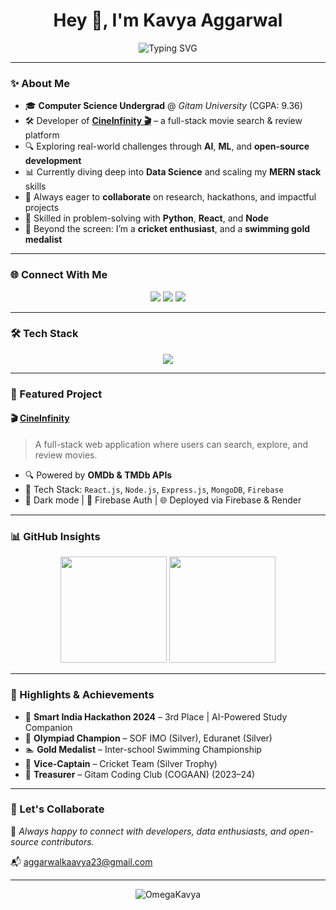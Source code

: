 <h1 align="center">Hey 👋, I'm Kavya Aggarwal</h1>
<!-- <h3 align="center">💻 MERN Stack Developer | 🎯 AI Explorer | 🛠️ Creative Coder | 🧠 Lifelong Learner</h3> -->

<p align="center">
  <img src="https://readme-typing-svg.demolab.com?font=Fira+Code&weight=600&size=22&pause=1000&color=F78C6C&center=true&vCenter=true&width=600&lines=Full-Stack+Developer+%7C+React%2C+Node%2C+MongoDB;ML+%26+Data+Science+Explorer;Tech+Enthusiast+%7C+Cricket+Lover;Lifelong+Learner+%7C+Growth+Mindset" alt="Typing SVG" />
</p>

---

### ✨ About Me

- 🎓 **Computer Science Undergrad** @ *Gitam University* (CGPA: 9.36)
- 🛠️ Developer of **[CineInfinity 🎬](https://movie-e78c5.web.app)** – a full-stack movie search & review platform
- 🔍 Exploring real-world challenges through **AI**, **ML**, and **open-source development**
- 📊 Currently diving deep into **Data Science** and scaling my **MERN stack** skills
- 🤝 Always eager to **collaborate** on research, hackathons, and impactful projects
- 🎯 Skilled in problem-solving with **Python**, **React**, and **Node**
- 🎵 Beyond the screen: I’m a **cricket enthusiast**, and a **swimming gold medalist**

---

### 🌐 Connect With Me

<p align="center">
  <a href="mailto:aggarwalkaavya23@gmail.com"><img src="https://img.shields.io/badge/Gmail-D14836?style=for-the-badge&logo=gmail&logoColor=white"></a>
  <a href="https://www.linkedin.com/in/aggarwalkavya/"><img src="https://img.shields.io/badge/LinkedIn-0077B5?style=for-the-badge&logo=linkedin&logoColor=white"></a>
  <a href="https://leetcode.com/u/OmegaKavya/"><img src="https://img.shields.io/badge/LeetCode-FFA116?style=for-the-badge&logo=leetcode&logoColor=black"></a>
</p>

---

### 🛠️ Tech Stack

<p align="center">
  <img src="https://skillicons.dev/icons?i=html,css,js,react,nodejs,express,mongodb,firebase,python,java,mysql,git,vscode&theme=light" />
</p>

---

### 🚀 Featured Project

#### 🎬 [CineInfinity](https://movie-e78c5.web.app)
> A full-stack web application where users can search, explore, and review movies.

- 🔍 Powered by **OMDb & TMDb APIs**
- 🧩 Tech Stack: `React.js`, `Node.js`, `Express.js`, `MongoDB`, `Firebase`
- 🌙 Dark mode | 🔐 Firebase Auth | 🌐 Deployed via Firebase & Render

---

### 📊 GitHub Insights

<p align="center">
  <img src="https://github-readme-stats.vercel.app/api?username=OmegaKavya&show_icons=true&theme=radical" height="170"/>
  <img src="https://github-readme-stats.vercel.app/api/top-langs/?username=OmegaKavya&layout=compact&theme=radical" height="170"/>
</p>

---

### 🏅 Highlights & Achievements

- 🥉 **Smart India Hackathon 2024** – 3rd Place | AI-Powered Study Companion
- 🧠 **Olympiad Champion** – SOF IMO (Silver), Eduranet (Silver)
- 🏊 **Gold Medalist** – Inter-school Swimming Championship
- 🏏 **Vice-Captain** – Cricket Team (Silver Trophy)
- 💼 **Treasurer** – Gitam Coding Club (COGAAN) (2023–24)

---

### 🔗 Let's Collaborate

💬 *Always happy to connect with developers, data enthusiasts, and open-source contributors.*

📬 [aggarwalkaavya23@gmail.com](mailto:aggarwalkaavya23@gmail.com)

---

<p align="center"><img src="https://komarev.com/ghpvc/?username=OmegaKavya&label=Profile%20views&color=0e75b6&style=flat" alt="OmegaKavya" /></p>
